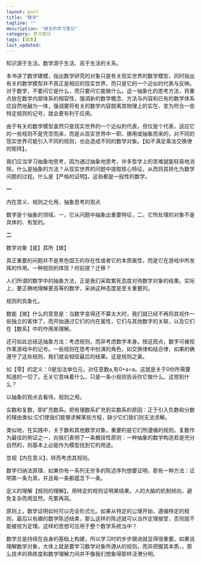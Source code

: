 ```yaml
---
layout: post
title: "数学"
tagline: ""
description: "相关的学习笔记"
category: 学习笔记
tags: [读本]
last_updated: 
---
```

知识源于生活。数学源于生活、高于生活的关系。

本书讲了数学建模，指出数学研究的对象只是有关现实世界的数学模型，同时指出有关的数学模型并不真正是相应的现实世界，而只是它的一个近似的代表与反映。对于数学，不要问它是什么，而只要问它能做什么。这一抽象化的思考方法，将重点放在数学内部体系的相容性，强调新的数学概念、方法与内容和已有的数学体系应自然地融为一体，强调要将有关的数学内容脱离其物理上的实在、变为符合一些特定规则的记号，就会更有利于应用。

由于有关的数学模型虽然只是现实世界的一个近似的代表，但仅是个代表，适应它的一些规则不是凭空而来，而是从现实世界中一职、挪用或抽象而来的，对不同的现实世界可能引入不同的规则，也会造成不同的数学对象。【如不满足乘法交换律的矩阵】。

我们应当学习抽象地思考，因为通过抽象地思考，许多哲学上的苦难就能轻易地消除。什么是抽象的方法？从现实世界的问题中提取核心特征，从而将其转化为数学问题的过程。什么是【严格的证明】。这些都是一般性的数学。

**一** 

内在意义、规则之化用、抽象思考的观点

数学是个抽象的领域，一，它从问题中抽象出重要特征，二，它所处理的对象不是具体的、有型的。

**二** 

数学对象【是】其所【做】

真正重要的问题并不是黑色国王的存在性或者它的本质属性，而是它在游戏中所发挥的作用。一种规则的体现？何前提？迁移？

人们所谓的数学中的抽象方法，正是我们采取累死态度对待数学对象的结果。实际上，要正确地理解更高等的数学，采纳这种态度是至关重要的。

规则的具象化。

数能【做】什么的意思是：当数字变得还不算太大时，我们就已经不再将其视作一些独立的客体了，而开始通过它们的内在属性，它们与其他数字的关联，以及它们在【数系】中的作用来理解。

还可如此总结这抽象方法：考虑规则，而非考虑数字本身。按这观点，数字可被视作某游戏中的记号。一些规则在思考中扮演的角色，如交换律和结合律，如果的确遵守了这些规则，我们就会相信最后的结果。这是规则之美。

如【零】的定义：0是加法单位元，对任意数a,有0+a=a。这就是关于0你所需要知道的一切了。无关它意味着什么，只是一条小规则告诉你它做什么。这想到什么？

以抽象的观点去看待。规则之用。

实数和复数，即扩充数系。把有理数系扩充到实数系的原因：正于引入负数和分数的理由类似:它们使我们能够求解某些方程，缺少它们我们则无法求解。

类似地，在实践中，关于数和其他数学对象，重要的是它们所遵循的规则。复数作为最佳的例证之一，向我们表明了一条概括性原则：一种抽象的数学构造若是充分自然的，则基本上必能作为模型找到它的用途。

忽视【内在意义】，转而考虑其规则。

数学归纳法原理，如果你有一系列无穷多的陈述序列想要证明，那有一种方法：证明第一条为真，并且每一条都蕴含下一条。

定义的理解【规则的理解】。用特定的规则证明某结果。人的大脑的机制倾向，避免复杂而用显然。先繁再简。

原则上，数学证明如何可以完全形式化。如果从特定的公理开始，遵循特定的规则，最后以有趣的数学陈述结束，那么这样的陈述就可以当作定理接受，否则就不能被视为定理。这样的思想可应用于整个数学系统当中？

数学总是持续在自身的基础上构建，所以学习时的步步跟进就显得很重要。如果说理解数学对象，大体上就是要学习数学对象所遵从的规则，而非把握其本质，，那么技术的熟练度和数学理解力间并不像我们想象得那样泾渭分明。











